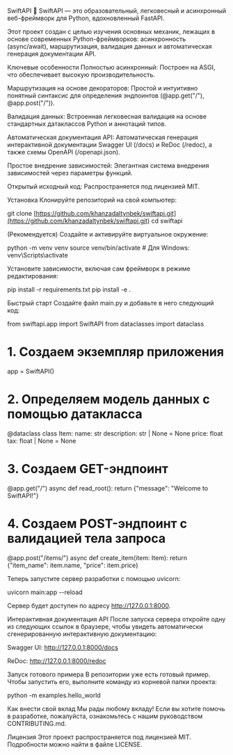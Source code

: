 SwiftAPI 🚀
SwiftAPI — это образовательный, легковесный и асинхронный веб-фреймворк для Python, вдохновленный FastAPI.

Этот проект создан с целью изучения основных механик, лежащих в основе современных Python-фреймворков: асинхронность (async/await), маршрутизация, валидация данных и автоматическая генерация документации API.

Ключевые особенности
Полностью асинхронный: Построен на ASGI, что обеспечивает высокую производительность.

Маршрутизация на основе декораторов: Простой и интуитивно понятный синтаксис для определения эндпоинтов (@app.get("/"), @app.post("/")).

Валидация данных: Встроенная легковесная валидация на основе стандартных датаклассов Python и аннотаций типов.

Автоматическая документация API: Автоматическая генерация интерактивной документации Swagger UI (/docs) и ReDoc (/redoc), а также схемы OpenAPI (/openapi.json).

Простое внедрение зависимостей: Элегантная система внедрения зависимостей через параметры функций.

Открытый исходный код: Распространяется под лицензией MIT.

Установка
Клонируйте репозиторий на свой компьютер:

git clone [https://github.com/khanzadaltynbek/swiftapi.git](https://github.com/khanzadaltynbek/swiftapi.git)
cd swiftapi

(Рекомендуется) Создайте и активируйте виртуальное окружение:

python -m venv venv
source venv/bin/activate  # Для Windows: venv\Scripts\activate

Установите зависимости, включая сам фреймворк в режиме редактирования:

pip install -r requirements.txt
pip install -e .

Быстрый старт
Создайте файл main.py и добавьте в него следующий код:

from swiftapi.app import SwiftAPI
from dataclasses import dataclass

# 1. Создаем экземпляр приложения
app = SwiftAPI()

# 2. Определяем модель данных с помощью датакласса
@dataclass
class Item:
    name: str
    description: str | None = None
    price: float
    tax: float | None = None

# 3. Создаем GET-эндпоинт
@app.get("/")
async def read_root():
    return {"message": "Welcome to SwiftAPI!"}

# 4. Создаем POST-эндпоинт с валидацией тела запроса
@app.post("/items/")
async def create_item(item: Item):
    return {"item_name": item.name, "price": item.price}

Теперь запустите сервер разработки с помощью uvicorn:

uvicorn main:app --reload

Сервер будет доступен по адресу http://127.0.0.1:8000.

Интерактивная документация API
После запуска сервера откройте одну из следующих ссылок в браузере, чтобы увидеть автоматически сгенерированную интерактивную документацию:

Swagger UI: http://127.0.0.1:8000/docs

ReDoc: http://127.0.0.1:8000/redoc

Запуск готового примера
В репозитории уже есть готовый пример. Чтобы запустить его, выполните команду из корневой папки проекта:

python -m examples.hello_world

Как внести свой вклад
Мы рады любому вкладу! Если вы хотите помочь в разработке, пожалуйста, ознакомьтесь с нашим руководством CONTRIBUTING.md.

Лицензия
Этот проект распространяется под лицензией MIT. Подробности можно найти в файле LICENSE.

